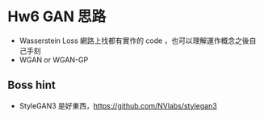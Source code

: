 # Hw6 GAN 思路
- Wasserstein Loss 網路上找都有實作的 code ，也可以理解運作概念之後自己手刻
- WGAN or WGAN-GP

## Boss hint
- StyleGAN3 是好東西，https://github.com/NVlabs/stylegan3
